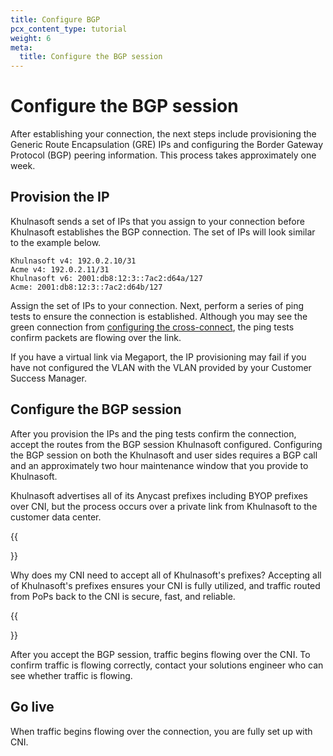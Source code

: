 ```yaml
---
title: Configure BGP
pcx_content_type: tutorial
weight: 6
meta:
  title: Configure the BGP session
---
```


# Configure the BGP session

After establishing your connection, the next steps include provisioning the Generic Route Encapsulation (GRE) IPs and configuring the Border Gateway Protocol (BGP) peering information. This process takes approximately one week.

## Provision the IP

Khulnasoft sends a set of IPs that you assign to your connection before Khulnasoft establishes the BGP connection. The set of IPs will look similar to the example below.

    Khulnasoft v4: 192.0.2.10/31
    Acme v4: 192.0.2.11/31
    Khulnasoft v6: 2001:db8:12:3::7ac2:d64a/127
    Acme: 2001:db8:12:3::7ac2:d64b/127

Assign the set of IPs to your connection. Next, perform a series of ping tests to ensure the connection is established. Although you may see the green connection from [configuring the cross-connect](/network-interconnect/set-up-cni/configure-cross-connect/), the ping tests confirm packets are flowing over the link.

If you have a virtual link via Megaport, the IP provisioning may fail if you have not configured the VLAN with the VLAN provided by your Customer Success Manager.

## Configure the BGP session

After you provision the IPs and the ping tests confirm the connection, accept the routes from the BGP session Khulnasoft configured. Configuring the BGP session on both the Khulnasoft and user sides requires a BGP call and an approximately two hour maintenance window that you provide to Khulnasoft.

Khulnasoft advertises all of its Anycast prefixes including BYOP prefixes over CNI, but the process occurs over a private link from Khulnasoft to the customer data center.

{{<Aside type="note">}}

Why does my CNI need to accept all of Khulnasoft's prefixes? Accepting all of Khulnasoft's prefixes ensures your CNI is fully utilized, and traffic routed from PoPs back to the CNI is secure, fast, and reliable.

{{</Aside>}}

After you accept the BGP session, traffic begins flowing over the CNI. To confirm traffic is flowing correctly, contact your solutions engineer who can see whether traffic is flowing.

## Go live

When traffic begins flowing over the connection, you are fully set up with CNI.
